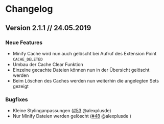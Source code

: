 # Changelog

## Version 2.1.1 // 24.05.2019

### Neue Features
* Minify Cache wird nun auch gelöscht bei Aufruf des Extension Point `CACHE_DELETED`
* Umbau der Cache Clear Funktion
* Einzelne gecachte Dateien können nun in der Übersicht gelöscht werden
* Beim Löschen des Caches werden nun weiterhin die angelegten Sets gezeigt

### Bugfixes
* Kleine Stylinganpassungen ([#53](https://github.com/FriendsOfREDAXO/minify/issues/53) @alexplusde)
* Nur Minify Dateien werden gelöscht ([#48](https://github.com/FriendsOfREDAXO/minify/issues/48) @alexplusde )